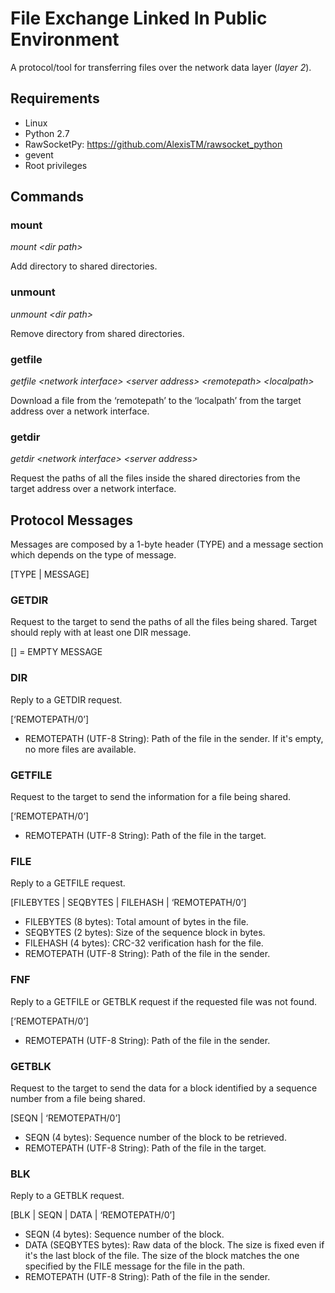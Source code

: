 # File Exchange Linked In Public Environment
A protocol/tool for transferring files over the network data layer (*layer 2*).

## Requirements
* Linux
* Python 2.7
* RawSocketPy: https://github.com/AlexisTM/rawsocket_python
* gevent
* Root privileges

## Commands

### mount
*mount \<dir path>*

Add directory to shared directories.
  
### unmount
*unmount \<dir path>*

Remove directory from shared directories.

### getfile
*getfile \<network interface> \<server address> \<remotepath> \<localpath>*

Download a file from the ‘remotepath’ to the ‘localpath’ from the target address over a network interface.
  
### getdir
*getdir \<network interface> \<server address>*

Request the paths of all the files inside the shared directories from the target address over a network interface.

## Protocol Messages

Messages are composed by a 1-byte header (TYPE) and a message section which depends on the type of message.

[TYPE | MESSAGE]

### GETDIR 
Request to the target to send the paths of all the files being shared. Target should reply with at least one DIR message.

[] = EMPTY MESSAGE

### DIR
Reply to a GETDIR request.

[‘REMOTEPATH/0’]

* REMOTEPATH (UTF-8 String): Path of the file in the sender. If it's empty, no more files are available.

### GETFILE
Request to the target to send the information for a file being shared.

[‘REMOTEPATH/0’]

* REMOTEPATH (UTF-8 String): Path of the file in the target.

### FILE
Reply to a GETFILE request.

[FILEBYTES | SEQBYTES | FILEHASH | ‘REMOTEPATH/0’]

* FILEBYTES (8 bytes): Total amount of bytes in the file.
* SEQBYTES (2 bytes): Size of the sequence block in bytes.
* FILEHASH (4 bytes): CRC-32 verification hash for the file.
* REMOTEPATH (UTF-8 String): Path of the file in the sender.

### FNF
Reply to a GETFILE or GETBLK request if the requested file was not found.

[‘REMOTEPATH/0’]

* REMOTEPATH (UTF-8 String): Path of the file in the sender.

### GETBLK
Request to the target to send the data for a block identified by a sequence number from a file being shared.

[SEQN | ‘REMOTEPATH/0’]

* SEQN (4 bytes): Sequence number of the block to be retrieved.
* REMOTEPATH (UTF-8 String): Path of the file in the target.

### BLK
Reply to a GETBLK request.

[BLK | SEQN | DATA | ‘REMOTEPATH/0’]

* SEQN (4 bytes): Sequence number of the block.
* DATA (SEQBYTES bytes): Raw data of the block. The size is fixed even if it's the last block of the file. The size of the block matches the one specified by the FILE message for the file in the path.
* REMOTEPATH (UTF-8 String): Path of the file in the sender.
